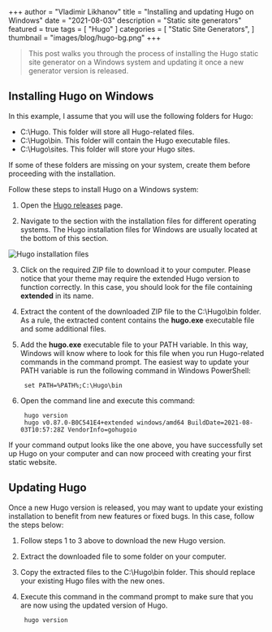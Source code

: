 +++
author = "Vladimir Likhanov"
title = "Installing and updating Hugo on Windows"
date = "2021-08-03"
description = "Static site generators"
featured = true
tags = [
    "Hugo"
]
categories = [
    "Static Site Generators",
]
thumbnail = "images/blog/hugo-bg.png"
+++

> This post walks you through the process of installing the Hugo static site
generator on a Windows system and updating it once a new generator version
is released.

## Installing Hugo on Windows

In this example, I assume that you will use the following folders for Hugo:

* C:\Hugo. This folder will store all Hugo-related files.
* C:\Hugo\bin. This folder will contain the Hugo executable files.
* C:\Hugo\sites. This folder will store your Hugo sites.

If some of these folders are missing on your system, create them before proceeding with
the installation.

Follow these steps to install Hugo on a Windows system:

1. Open the [Hugo releases](https://github.com/gohugoio/hugo/releases) page.

2. Navigate to the section with the installation files for different operating systems.
The Hugo installation files for Windows are usually located at the bottom of this section.

![Hugo installation files](/images/blog/hugo-windows-installation-files.png)

3. Click on the required ZIP file to download it to your computer. Please notice that your theme
may require the extended Hugo version to function correctly. In this case, you should look for
the file containing **extended** in its name.

4. Extract the content of the downloaded ZIP file to the C:\Hugo\bin folder. As a rule, the
extracted content contains the **hugo.exe** executable file and some additional files.

5. Add the **hugo.exe** executable file to your PATH variable. In this way, Windows will know
where to look for this file when you run Hugo-related commands in the command prompt. The
easiest way to update your PATH variable is run the following command in Windows PowerShell:

        set PATH=%PATH%;C:\Hugo\bin

6. Open the command line and execute this command:

        hugo version
        hugo v0.87.0-B0C541E4+extended windows/amd64 BuildDate=2021-08-03T10:57:28Z VendorInfo=gohugoio

If your command output looks like the one above, you have successfully set up Hugo on your computer
and can now proceed with creating your first static website.

## Updating Hugo

Once a new Hugo version is released, you may want to update your existing installation to benefit from
new features or fixed bugs. In this case, follow the steps below:

1. Follow steps 1 to 3 above to download the new Hugo version.

2. Extract the downloaded file to some folder on your computer.

3. Copy the extracted files to the C:\Hugo\bin folder. This should replace your existing Hugo files
with the new ones.

4. Execute this command in the command prompt to make sure that you are now using the updated version
of Hugo.

        hugo version